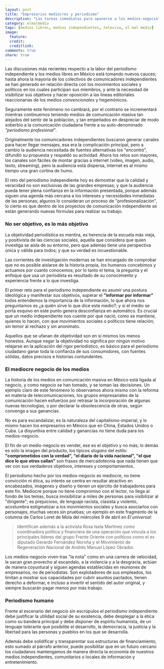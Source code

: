 ```yaml
---
layout: post
title: "Empresarios mediocres y periodismo"
description: "Las tareas inmediatas para oponerse a los medios-negocio"
category: elmalmedio
tags: [medios libres, medios independientes, televisa, el mal medio]
image:
  feature: 
  credit: 
  creditlink: 
comments: true 
share: true
---
```


Las discusiones más recientes respecto a la labor del periodismo independiente y los medios libres en México está tomando nuevos cauces; hasta ahora la mayoría de los colectivos de comunicadores independientes se han generado en relación directa con los movimientos sociales y políticos en los cuales participan sus miembros, y ante la necesidad de visibilizar sus objetivos y hacer oposición a las lineas editoriales reaccionarias de los medios *convencionales* y hegemónicos.

Seguramente este fenómeno no cambiará, por el contrario se incrementará mientras continuemos teniendo medios de comunicación masiva tan alejados del sentir de la población, y tan empeñados en despreciar de modo soberbio a la comunicación ciudadana frente a su auto-denominado *"periodismo profesional"*.

Originalmente los comunicadores independientes buscaron generar canales para hacer llegar mensajes, esa era la complicación principal, pero a cambio la audiencia necesitada de fuentes alternativas los "encontró", difundió su propuesta y respaldó su actividad. Ahora los retos son mayores, los canales son fáciles de montar gracias a internet (video, imagen, audio, texto, streaming), pero la audiencia está dispersa, internet es al mismo tiempo una gran cortina de humo.

El reto del periodismo independiente hoy es demostrar que la calidad y veracidad no son exclusivas de las grandes empresas; y que la audiencia pueda tener plena confianza en la información presentada, porque además siguen una agenda más cercana a los intereses y necesidades inmediatas de las personas; algunos lo consideran un proceso de "profesionalización", lo cierto es que dentro de los proyectos de comunicación independiente se están generando nuevas fórmulas para realizar su trabajo.

### No ser objetivo, es lo más objetivo

La objetividad periodística es mentira, es herencia de la escuela más vieja, y positivista de las ciencias sociales, aquella que considera que quien investiga se aísla de su entorno, pero que además tiene una perspectiva única y válida para todos; y que su verdad es incuestionable.

Las corrientes de investigación modernas se han encargado de comprobar que no es posible aislarse de la historia propia, los humanos concebimos y actuamos por cuanto conocemos; por lo tanto el tema, la pregunta y el enfoque que usa un periodista es resultado de su conocimiento y experiencia frente a lo que investiga.

El primer reto para el periodismo independiente es asumir una postura ideológica y manifestar sus objetivos, superar el **"informar por informar"** todos entendemos la importancia de la información, lo que ahora nos preguntamos es ¿a quién sirve lo que dice este medio?; y si el medio se porta esquivo en este punto genera desconfianza en automático. Es crucial que un medio independiente nos cuente por que nació, como se mantiene, quienes lo hacen, con que movimientos sociales o políticos tiene relación; sin temor al rechazo y sin anonimato.

Aquellos que se ufanan de objetividad son en si mismos los menos honestos. Aunque negar la objetividad no significa por ningún motivo relajarse en la aplicación del rigor periodístico, es básico para el periodismo ciudadano ganar toda la confianza de sus consumidores, con fuentes sólidas, datos precisos  e historias contundentes.

### El mediocre negocio de los medios

La historia de los medios en comunicación masiva en México está ligada al negocio, y como negocio se han tomado, y se toman las decisiones. Un ejemplo claro de este fenómeno lo observamos ahora mismo con la reforma en materia de telecomunicaciones, los grupos empresariales de la comunicación hacen esfuerzos por retrasar la incorporación de algunas nuevas tecnologías, o por declarar la obsolescencia de otras, según convenga a sus ganancias.

No es para escandalizar, es la naturaleza del capitalismo-imperial, y lo mismo hacen los empresarios en México que en China, Estados Unidos o Cuba. La disyuntiva entre calidad y ganancias no tiene duda para los medios-negocio.

El fin de un medio-negocio es vender, ese es el objetivo y no más; lo demás es sólo la imagen del producto, los típicos *slogans* del estilo: **"comprometidos con la verdad", "el diario de la vida nacional", "el que dice lo que otros callan"** son frases de mercadotecnia que nada tienen que ver con sus verdaderos objetivos, intereses y comportamientos.

El periodismo hecho por los medios-negocio es mediocre, no tiene convicción ni ética, su interés se centra en resultar atractivo en encabezados, imágenes y diseño y tienen un ejercito de trabajadores para este fin. Mediocre porque no tiene compromiso con el lector, no llega al fondo de los temas, busca invisibilizar a miles de personas para visibilizar al "dirigente"; es prejuicioso, de lenguaje racista, clasista y violento, acostumbra estigmatizar a los movimientos sociales y busca asociarlos con personajes, muchas veces sin pruebas; un ejemplo en este fragmento de la columna de Carlos Loret de Mola del miércoles 9 de abril en *El universal*:

>Identifican además a la activista Rosa Isela Martínez como coordinadora política y financiera de una operación que vincula a los principales líderes del grupo Frente Oriente con políticos como el ex diputado Gerardo Fernández Noroña y el Movimiento de Regeneración Nacional de Andrés Manuel López Obrador.

Los medios-negocio viven tras "la nota" como en una carrera de velocidad, le sacan gran provecho al escandalo, a la violencia y a la desgracia, actúan de manera coyuntural y siguen agendas establecidas en reuniones de empresarios, no de periodistas. Son explotadores de sus empleados, los limitan a mostrar sus capacidades por cubrir asuntos pactados, tienen derecho a deformar, e incluso a invertir el sentido del autor original, y siempre buscarán pagar menos por más trabajo.

### Periodismo humano

Frente al escenario del negocio sin escrúpulos el periodismo independiente debe justificar la utilidad social de su existencia, debe desplegar a la ética como su bandera principal y debe disponer de espíritu humanista, de un lenguaje tolerante que posibilite el desarrollo, la democracia, la justicia y la libertad para las personas y pueblos en los que se desarrolla.

Además debe solidificar y transparentar sus estructuras de financiamiento, esto sumado al párrafo anterior, puede posibilitar que en un futuro cercano los ciudadanos mantengamos de manera directa la economía de nuestros medios independientes, comunitarios o locales de información y entretenimiento.